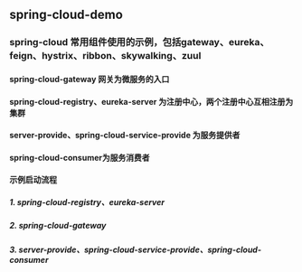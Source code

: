 ##  spring-cloud-demo
### spring-cloud 常用组件使用的示例，包括gateway、eureka、feign、hystrix、ribbon、skywalking、zuul

#### spring-cloud-gateway 网关为微服务的入口
#### spring-cloud-registry、eureka-server 为注册中心，两个注册中心互相注册为集群
#### server-provide、spring-cloud-service-provide 为服务提供者
#### spring-cloud-consumer为服务消费者

#### 示例启动流程
##### 1. spring-cloud-registry、eureka-server 
##### 2. spring-cloud-gateway
##### 3. server-provide、spring-cloud-service-provide、spring-cloud-consumer


